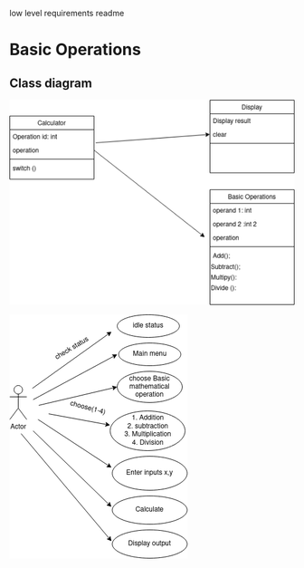 low level requirements readme




<h1>Basic Operations</h1>
<h2>Class diagram</h2>



![basic operation](UML-class_basic.png )



![basic operation](UML-usecasediagram.png)
